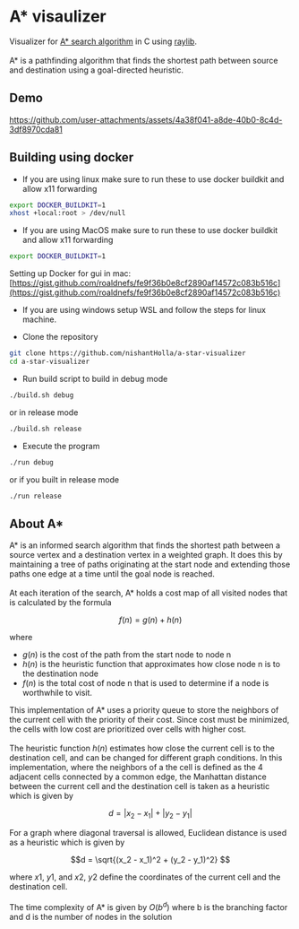 # A* visaulizer

Visualizer for [A* search algorithm](https://en.wikipedia.org/wiki/A*_search_algorithm) in C using
[raylib](https://www.raylib.com/).
<br />
<br />
A* is a pathfinding algorithm that finds the shortest path between source and destination using a goal-directed heuristic.

## Demo

https://github.com/user-attachments/assets/4a38f041-a8de-40b0-8c4d-3df8970cda81

## Building using docker

- If you are using linux make sure to run these to use docker buildkit and allow x11 forwarding

```bash
export DOCKER_BUILDKIT=1
xhost +local:root > /dev/null
```

- If you are using MacOS make sure to run these to use docker buildkit and allow x11 forwarding
```bash
export DOCKER_BUILDKIT=1
```
Setting up Docker for gui in mac: [https://gist.github.com/roaldnefs/fe9f36b0e8cf2890af14572c083b516c](https://gist.github.com/roaldnefs/fe9f36b0e8cf2890af14572c083b516c)

- If you are using windows setup WSL and follow the steps for linux machine.

- Clone the repository

```bash
git clone https://github.com/nishantHolla/a-star-visualizer
cd a-star-visualizer
```

- Run build script to build in debug mode

```bash
./build.sh debug
```

or in release mode

```bash
./build.sh release
```

- Execute the program

```bash
./run debug
```

or if you built in release mode

```bash
./run release
```

## About A*

A* is an informed search algorithm that finds the shortest path between a source vertex and a destination
vertex in a weighted graph. It does this by maintaining a tree of paths originating at the start node
and extending those paths one edge at a time until the goal node is reached.
<br />
<br />
At each iteration of the search, A* holds a cost map of all visited nodes that is calculated by the
formula
```math
f(n) = g(n) + h(n)
```
where

- $g(n)$ is the cost of the path from the start node to node n
- $h(n)$ is the heuristic function that approximates how close node n is to the destination node
- $f(n)$ is the total cost of node n that is used to determine if a node is worthwhile to visit.

This implementation of A* uses a priority queue to store the neighbors of the current cell with the
priority of their cost. Since cost must be minimized, the cells with low cost are prioritized over cells
with higher cost.
<br />
<br />
The heuristic function $h(n)$ estimates how close the current cell is to the destination cell, and can
be changed for different graph conditions. In this implementation, where the neighbors of a
the cell is defined as the 4 adjacent cells connected by a common edge, the Manhattan distance between the current cell and the destination
cell is taken as a heuristic which is given by
```math
d = |x_2 - x_1| + |y_2 - y_1|

```

For a graph where diagonal traversal is allowed, Euclidean distance is used as a heuristic which is given
by
```math
d = \sqrt{(x_2 - x_1)^2 + (y_2 - y_1)^2}

```

where $`x1`$, $`y1`$, and $`x2`$, $`y2`$ define the coordinates of the current cell and the destination cell.
<br />
<br />
The time complexity of A* is given by $`O(b^d)`$ where b is the branching factor and d is the number
of nodes in the solution
